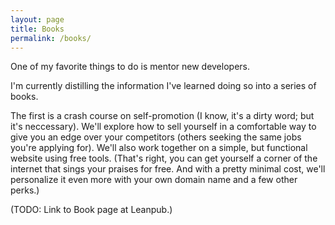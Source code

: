 ```yaml
---
layout: page
title: Books
permalink: /books/
---
```


One of my favorite things to do is mentor new developers.

I'm currently distilling the information I've learned doing so into a series of books.

The first is a crash course on self-promotion (I know, it's a dirty word; but it's neccessary). We'll explore how to sell yourself in a comfortable way to give you an edge over your competitors (others seeking the same jobs you're applying for). We'll also work together on a simple, but functional website using free tools. (That's right, you can get yourself a corner of the internet that sings your praises for free. And with a pretty minimal cost, we'll personalize it even more with your own domain name and a few other perks.)

(TODO: Link to Book page at Leanpub.)
